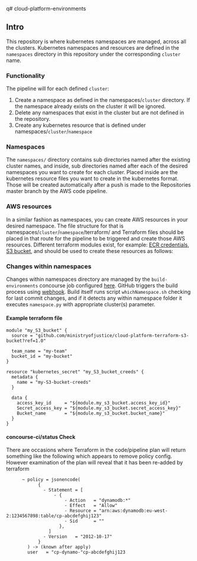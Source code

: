 q# cloud-platform-environments

## Intro

This repository is where kubernetes namespaces are managed, across all the clusters. Kubernetes namespaces and resources are defined in the `namespaces` directory in this repository under the corresponding `cluster` name.

### Functionality

The pipeline will for each defined `cluster`:

1. Create a namespace as defined in the namespaces/`cluster` directory. If the namespace already exists on the cluster it will be ignored.
2. Delete any namespaces that exist in the cluster but are not defined in the repository.
3. Create any kubernetes resource that is defined under namespaces/`cluster`/`namespace`

### Namespaces

The `namespaces/` directory contains sub directories named after the existing cluster names, and inside, sub directories named after each of the desired namespaces you want to create for each cluster. Placed inside are the kubernetes resource files you want to create in the kubernetes format. Those will be created automatically after a push is made to the Repositories master branch by the AWS code pipeline.

### AWS resources

In a similar fashion as namespaces, you can create AWS resources in your desired namespace. The file structure for that is namespaces/`cluster`/`namespace`/terraform/ and Terraform files should be placed in that route for the pipeline to be triggered and create those AWS resources. Different terraform modules exist, for example: [ECR credentials](https://github.com/ministryofjustice/cloud-platform-terraform-ecr-credentials), [S3 bucket](https://github.com/ministryofjustice/cloud-platform-terraform-s3-bucket), and should be used to create these resources as follows:

### Changes within namespaces

Changes within namespaces directory are managed by the `build-environments` concourse job configured [here](https://github.com/ministryofjustice/cloud-platform-concourse/tree/master/pipelines/cloud-platform-live-0/main/build-environments.yaml).
GitHub triggers the build process using [webhook](https://github.com/ministryofjustice/cloud-platform-environments/settings/hooks/32085881). Build itself runs script `whichNamespace.sh` checking for last commit changes, and if it detects any within namespace folder it executes `namespace.py` with appropriate cluster(s) parameter.

#### Example terraform file

```
module "my_S3_bucket" {
  source = "github.com/ministryofjustice/cloud-platform-terraform-s3-bucket?ref=1.0"

  team_name = "my-team"
  bucket_id = "my-bucket"
}

resource "kubernetes_secret" "my_S3_bucket_creeds" {
  metadata {
    name = "my-S3-bucket-creeds"
  }

  data {
    access_key_id     = "${module.my_s3_bucket.access_key_id}"
    Secret_access_key = "${module.my_s3_bucket.secret_access_key}"
    Bucket_name       = "${module.my_s3_bucket.bucket_name}"
  }
}
```

#### concourse-ci/status Check

There are occasions where Terraform in the code/pipeline plan will return something like the following
which appears to remove policy config. However examination of the plan will reveal that it has been re-added by terraform

```
      ~ policy = jsonencode(
            {
              - Statement = [
                  - {
                      - Action   = "dynamodb:*"
                      - Effect   = "Allow"
                      - Resource = "arn:aws:dynamodb:eu-west-2:1234567898:table/cp-abcdefghij123"
                      - Sid      = ""
                    },
                ]
              - Version   = "2012-10-17"
            }
        ) -> (known after apply)
        user   = "cp-dynamo-"cp-abcdefghij123
```
